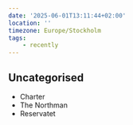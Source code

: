 ```yaml
---
date: '2025-06-01T13:11:44+02:00'
location: ''
timezone: Europe/Stockholm
tags:
    - recently
---
```

## Uncategorised

- Charter
- The Northman
- Reservatet

